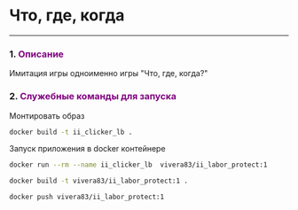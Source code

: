 # Что, где, когда 

___
<span id="0"></span>

### <span id="1">1. </span><span style="color:purple">Описание</span>

Имитация игры одноименно игры "Что, где, когда?" 

### <span id="2">2. </span><span style="color:purple">Служебные команды для запуска</span> 

Монтировать образ
```bash
docker build -t ii_clicker_lb .
```
Запуск приложения в docker контейнере
```bash
docker run --rm --name ii_clicker_lb  vivera83/ii_labor_protect:1
```

```bash
docker build -t vivera83/ii_labor_protect:1 .
```


```bash
docker push vivera83/ii_labor_protect:1
```  
